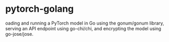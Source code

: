 # pytorch-golang
oading and running a PyTorch model in Go using the gonum/gonum library, serving an API endpoint using go-chi/chi, and encrypting the model using go-jose/jose.
